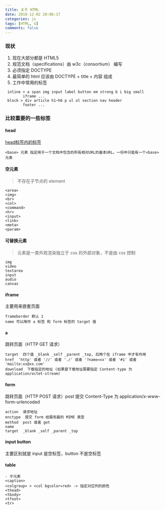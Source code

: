 ```yaml
---
title: 关于 HTML
date: 2018-12-02 20:06:17
categories: js
tags: [HTML, G]
comments: false
---
```


### 现状
 
1. 现在大部分都是 HTML5
2. 规范文档（specifications）由 w3c（consortium） 编写
3. 必须指定 DOCTYPE 
4. 最简单的 html 应该由 DOCTYPE + title + 内容 组成
5. 工作中常用的标签
```
 inline > a span img input label button em strong b i big small 
        iframe ...
 block > div article h1~h6 p ul ol section nav header 
        footer ...
```

### 比较重要的一些标签

#### head
[head标签内的标签](https://gethead.info/)

    <base> 元素 指定用于一个文档中包含的所有相对URL的基本URL。一份中只能有一个<base>元素

#### 空元素
> 不存在子节点的 element

    <area>
    <img>
    <br>
    <col>
    <command>
    <hr>
    <input>
    <link>
    <meta>
    <param>

#### 可替换元素
> 元素是一类外观渲染独立于 css 的外部对象，不是由 css 控制

    img
    video
    textarea
    input
    audio
    canvas

#### iframe
主要用来嵌套页面

    frameborder 默认 1
    name 可以用作 a 标签 和 form 标签的 target 值

#### a 
跳转页面（HTTP GET 请求）

    target  四个值 _blank _self _parent _top, 后两个在 iframe 中才有作用
    href  'http' 或者 '//' 或者 './' 或者 '?name=xx' 或者 '#1' 或者 'mailto:xx@xx.com'
    download  下载指定的地址 (如果是下载地址需要指定 Content-type 为 application/octet-stream)

#### form 
跳转页面（HTTP POST 请求）post 提交 Content-Type 为 application/x-www-form-urlencoded

    action  请求地址
    enctype  提交 form 给服务器的 MIME 类型
    method  post 或者 get
    name 
    target  _blank _self _parent _top

#### input button
主要区别就是 input 是空标签，button 不是空标签

#### table 

    - 子元素
    <caption>
    <colgroup> > <col bgcolor=red> -> 指定对应列的颜色
    <thead>
    <tbody>
    <tfoot>
    <tr>

